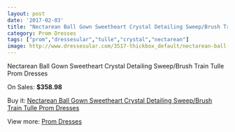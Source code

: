 ```yaml
---
layout: post
date: '2017-02-03'
title: "Nectarean Ball Gown Sweetheart Crystal Detailing Sweep/Brush Train Tulle Prom Dresses"
category: Prom Dresses
tags: ["prom","dressesular","tulle","crystal","nectarean"]
image: http://www.dressesular.com/3517-thickbox_default/nectarean-ball-gown-sweetheart-crystal-detailing-sweep-brush-train-tulle-prom-dresses.jpg
---
```

Nectarean Ball Gown Sweetheart Crystal Detailing Sweep/Brush Train Tulle Prom Dresses

On Sales: **$358.98**
<a href="https://www.dressesular.com/prom-dresses/1263-nectarean-ball-gown-sweetheart-crystal-detailing-sweep-brush-train-tulle-prom-dresses.html"><amp-img layout="responsive" width="600" height="600" src="//www.dressesular.com/3517-thickbox_default/nectarean-ball-gown-sweetheart-crystal-detailing-sweep-brush-train-tulle-prom-dresses.jpg" alt="Nectarean Ball Gown Sweetheart Crystal Detailing Sweep/Brush Train Tulle Prom Dresses 0" /></a>
<a href="https://www.dressesular.com/prom-dresses/1263-nectarean-ball-gown-sweetheart-crystal-detailing-sweep-brush-train-tulle-prom-dresses.html"><amp-img layout="responsive" width="600" height="600" src="//www.dressesular.com/3518-thickbox_default/nectarean-ball-gown-sweetheart-crystal-detailing-sweep-brush-train-tulle-prom-dresses.jpg" alt="Nectarean Ball Gown Sweetheart Crystal Detailing Sweep/Brush Train Tulle Prom Dresses 1" /></a>

Buy it: [Nectarean Ball Gown Sweetheart Crystal Detailing Sweep/Brush Train Tulle Prom Dresses](https://www.dressesular.com/prom-dresses/1263-nectarean-ball-gown-sweetheart-crystal-detailing-sweep-brush-train-tulle-prom-dresses.html "Nectarean Ball Gown Sweetheart Crystal Detailing Sweep/Brush Train Tulle Prom Dresses")

View more: [Prom Dresses](https://www.dressesular.com/7-prom-dresses "Prom Dresses")